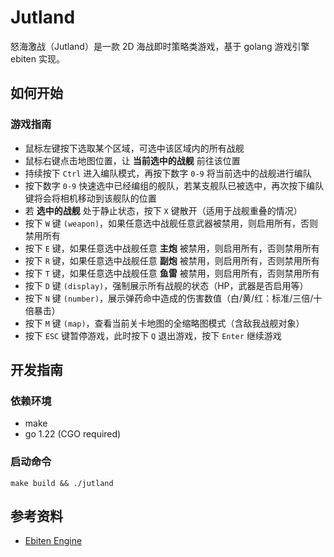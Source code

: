 # Jutland

怒海激战（Jutland）是一款 2D 海战即时策略类游戏，基于 golang 游戏引擎 ebiten 实现。

## 如何开始

### 游戏指南

- 鼠标左键按下选取某个区域，可选中该区域内的所有战舰
- 鼠标右键点击地图位置，让 **当前选中的战舰** 前往该位置
- 持续按下 `Ctrl` 进入编队模式，再按下数字 `0-9` 将当前选中的战舰进行编队
- 按下数字 `0-9` 快速选中已经编组的舰队，若某支舰队已被选中，再次按下编队键将会将相机移动到该舰队的位置
- 若 **选中的战舰** 处于静止状态，按下 `X` 键散开（适用于战舰重叠的情况）
- 按下 `W` 键 `(weapon)`，如果任意选中战舰任意武器被禁用，则启用所有，否则禁用所有
- 按下 `E` 键，如果任意选中战舰任意 **主炮** 被禁用，则启用所有，否则禁用所有
- 按下 `R` 键，如果任意选中战舰任意 **副炮** 被禁用，则启用所有，否则禁用所有
- 按下 `T` 键，如果任意选中战舰任意 **鱼雷** 被禁用，则启用所有，否则禁用所有
- 按下 `D` 键 `(display)`，强制展示所有战舰的状态（HP，武器是否启用等）
- 按下 `N` 键 `(number)`，展示弹药命中造成的伤害数值（白/黄/红：标准/三倍/十倍暴击）
- 按下 `M` 键 `(map)`，查看当前关卡地图的全缩略图模式（含敌我战舰对象）
- 按下 `ESC` 键暂停游戏，此时按下 `Q` 退出游戏，按下 `Enter` 继续游戏

## 开发指南

### 依赖环境

- make
- go 1.22 (CGO required)

### 启动命令

```shell
make build && ./jutland
```

## 参考资料

- [Ebiten Engine](https://ebitengine.org/)
